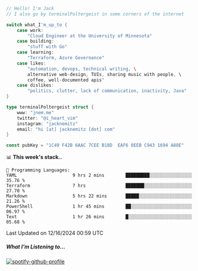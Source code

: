 ```go
// Hello! I'm Jack
// I also go by terminalPoltergeist in some corners of the internet

switch what_I'm_up_to {
    case work:
        "Cloud Engineer at the University of Minnesota"
    case building:
        "stuff with Go"
    case learning:
        "Terraform, Azure Governance"
    case likes:
        "automation, devops, technical writing, \
        alternative web-design, TUIs, sharing music with people, \
        coffee, well-documented apis"
    case dislikes:
        "politics, clutter, lack of communication, inactivity, Java"
}

type terminalPoltergeist struct {
    www: "jnem.me"
    twitter: "@i_heart_vim"
    instagram: "jacknemitz"
    email: "hi [at] jacknemitz [dot] com"
}

const pubKey = "1C49 F42B 6AAC 7CEE B18D  EAF6 0EEB C943 1694 A88E"
```

<!--START_SECTION:waka-->
📊 **This week's stack..** 

```text
💬 Programming Languages: 
YAML                     9 hrs 2 mins        █████████░░░░░░░░░░░░░░░░   35.76 % 
Terraform                7 hrs               ███████░░░░░░░░░░░░░░░░░░   27.70 % 
Markdown                 5 hrs 22 mins       █████░░░░░░░░░░░░░░░░░░░░   21.26 % 
PowerShell               1 hr 45 mins        ██░░░░░░░░░░░░░░░░░░░░░░░   06.97 % 
Text                     1 hr 26 mins        █░░░░░░░░░░░░░░░░░░░░░░░░   05.68 % 
```


 Last Updated on 12/16/2024 00:59 UTC
<!--END_SECTION:waka-->

##### What I'm Listening to...

[![spotify-github-profile](https://jnem.me/listening-item?maxAge=2592000)](https://jnem.me/listening)
